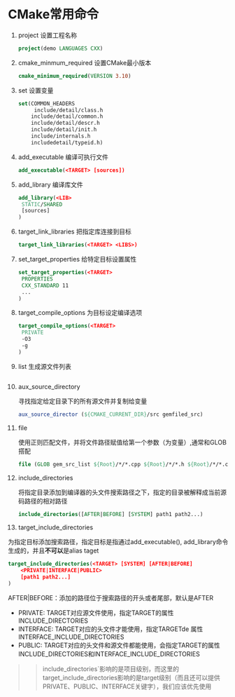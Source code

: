 # CMake常用命令



1. project 设置工程名称

   ```cmake
   project(demo LANGUAGES CXX)
   ```

   

2. cmake_minmum_required 设置CMake最小版本

   ```cmake
   cmake_minimum_required(VERSION 3.10)
   ```

   

3. set 设置变量

   ```cmake
   set(COMMON_HEADERS 
   		include/detail/class.h
       include/detail/common.h
       include/detail/descr.h
       include/detail/init.h
       include/internals.h
       includedetail/typeid.h)
   ```

   

4. add_executable 编译可执行文件

   ```cmake
   add_executable(<TARGET> [sources])
   ```

   

5. add_library 编译库文件

   ```cmake
   add_library(<LIB> 
   	STATIC/SHARED 
   	[sources]
   )
   ```

   

6. target_link_libraries 把指定库连接到目标

   ```cmake
   target_link_libraries(<TARGET> <LIBS>)
   ```

   

7. set_target_properties 给特定目标设置属性

   ```cmake
   set_target_properties(<TARGET>
   	PROPERTIES
   	CXX_STANDARD 11
   	...
   )
   ```

8. target_compile_options 为目标设定编译选项

   ```cmake
   target_compile_options(<TARGET>
   	PRIVATE
   	-O3
   	-g
   )
   ```

9. list 生成源文件列表

   ```cmake
   ```

10. aux_source_directory

    寻找指定给定目录下的所有源文件并复制给变量

    ```cmake
    aux_source_director (${CMAKE_CURRENT_DIR}/src gemfiled_src)
    ```

    

11. file

    使用正则匹配文件，并将文件路径赋值给第一个参数（为变量）,通常和GLOB搭配

    ```cmake
    file (GLOB gem_src_list ${Root}/*/*.cpp ${Root}/*/*.h ${Root}/*/*.c)
    ```

    

12. include_directories

    将指定目录添加到编译器的头文件搜索路径之下，指定的目录被解释成当前源码路径的相对路径

    ```cmake
    include_directories([AFTER|BEFORE] [SYSTEM] path1 path2...)
    ```

    

13. target_include_directories

为指定目标添加搜索路径，指定目标是指通过add_executable(), add_library命令生成的，并且**不可以**是alias taget

```cmake
target_include_directories(<TARGET> [SYSTEM] [AFTER|BEFORE]
	<PRIVATE|INTERFACE|PUBLIC>
	[path1 path2...]
)
```

AFTER|BEFORE：添加的路径位于搜索路径的开头或者尾部，默认是AFTER



* PRIVATE: TARGET对应源文件使用，指定TARGET的属性INCLUDE_DIRECTORIES
* INTERFACE: TARGET对应的头文件才能使用，指定TARGETde 属性INTERFACE_INCLUDE_DIRECTORIES
* PUBLIC: TARGET对应的头文件和源文件都能使用，会指定TARGET的属性INCLUDE_DIRECTORIES和INTERFACE_INCLUDE_DIRECTORIES

> > include_directories`影响的是项目级别，而这里的target_include_directories影响的是target级别（而且还可以提供PRIVATE、PUBLIC、INTERFACE关键字），我们应该优先使用